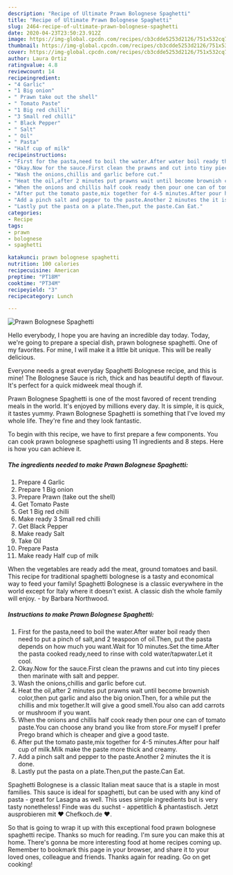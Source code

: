 ```yaml
---
description: "Recipe of Ultimate Prawn Bolognese Spaghetti"
title: "Recipe of Ultimate Prawn Bolognese Spaghetti"
slug: 2464-recipe-of-ultimate-prawn-bolognese-spaghetti
date: 2020-04-23T23:50:23.912Z
image: https://img-global.cpcdn.com/recipes/cb3cdde5253d2126/751x532cq70/prawn-bolognese-spaghetti-recipe-main-photo.jpg
thumbnail: https://img-global.cpcdn.com/recipes/cb3cdde5253d2126/751x532cq70/prawn-bolognese-spaghetti-recipe-main-photo.jpg
cover: https://img-global.cpcdn.com/recipes/cb3cdde5253d2126/751x532cq70/prawn-bolognese-spaghetti-recipe-main-photo.jpg
author: Laura Ortiz
ratingvalue: 4.8
reviewcount: 14
recipeingredient:
- "4 Garlic"
- "1 Big onion"
- " Prawn take out the shell"
- " Tomato Paste"
- "1 Big red chilli"
- "3 Small red chilli"
- " Black Pepper"
- " Salt"
- " Oil"
- " Pasta"
- "Half cup of milk"
recipeinstructions:
- "First for the pasta,need to boil the water.After water boil ready then need to put a pinch of salt,and 2 teaspoon of oil.Then, put the pasta depends on how much you want.Wait for 10 minutes.Set the time.After the pasta cooked ready,need to rinse with cold water/tapwater.Let it cool."
- "Okay.Now for the sauce.First clean the prawns and cut into tiny pieces then marinate with salt and pepper."
- "Wash the onions,chillis and garlic before cut."
- "Heat the oil,after 2 minutes put prawns wait until become brownish color,then put garlic and also the big onion.Then, for a while put the chillis and mix together.It will give a good smell.You also can add carrots or mushroom if you want."
- "When the onions and chillis half cook ready then pour one can of tomato paste.You can choose any brand you like from store.For myself I prefer Prego brand which is cheaper and give a good taste."
- "After put the tomato paste,mix together for 4-5 minutes.After pour half cup of milk.Milk make the paste more thick and creamy."
- "Add a pinch salt and pepper to the paste.Another 2 minutes the it is done."
- "Lastly put the pasta on a plate.Then,put the paste.Can Eat."
categories:
- Recipe
tags:
- prawn
- bolognese
- spaghetti

katakunci: prawn bolognese spaghetti 
nutrition: 100 calories
recipecuisine: American
preptime: "PT18M"
cooktime: "PT34M"
recipeyield: "3"
recipecategory: Lunch

---
```



![Prawn Bolognese Spaghetti](https://img-global.cpcdn.com/recipes/cb3cdde5253d2126/751x532cq70/prawn-bolognese-spaghetti-recipe-main-photo.jpg)

Hello everybody, I hope you are having an incredible day today. Today, we're going to prepare a special dish, prawn bolognese spaghetti. One of my favorites. For mine, I will make it a little bit unique. This will be really delicious.

Everyone needs a great everyday Spaghetti Bolognese recipe, and this is mine! The Bolognese Sauce is rich, thick and has beautiful depth of flavour. It&#39;s perfect for a quick midweek meal though if.

Prawn Bolognese Spaghetti is one of the most favored of recent trending meals in the world. It's enjoyed by millions every day. It is simple, it is quick, it tastes yummy. Prawn Bolognese Spaghetti is something that I've loved my whole life. They're fine and they look fantastic.


To begin with this recipe, we have to first prepare a few components. You can cook prawn bolognese spaghetti using 11 ingredients and 8 steps. Here is how you can achieve it.

<!--inarticleads1-->

##### The ingredients needed to make Prawn Bolognese Spaghetti:

1. Prepare 4 Garlic
1. Prepare 1 Big onion
1. Prepare  Prawn (take out the shell)
1. Get  Tomato Paste
1. Get 1 Big red chilli
1. Make ready 3 Small red chilli
1. Get  Black Pepper
1. Make ready  Salt
1. Take  Oil
1. Prepare  Pasta
1. Make ready Half cup of milk


When the vegetables are ready add the meat, ground tomatoes and basil. This recipe for traditional spaghetti bolognese is a tasty and economical way to feed your family! Spaghetti Bolognese is a classic everywhere in the world except for Italy where it doesn&#39;t exist. A classic dish the whole family will enjoy. - by Barbara Northwood. 

<!--inarticleads2-->

##### Instructions to make Prawn Bolognese Spaghetti:

1. First for the pasta,need to boil the water.After water boil ready then need to put a pinch of salt,and 2 teaspoon of oil.Then, put the pasta depends on how much you want.Wait for 10 minutes.Set the time.After the pasta cooked ready,need to rinse with cold water/tapwater.Let it cool.
1. Okay.Now for the sauce.First clean the prawns and cut into tiny pieces then marinate with salt and pepper.
1. Wash the onions,chillis and garlic before cut.
1. Heat the oil,after 2 minutes put prawns wait until become brownish color,then put garlic and also the big onion.Then, for a while put the chillis and mix together.It will give a good smell.You also can add carrots or mushroom if you want.
1. When the onions and chillis half cook ready then pour one can of tomato paste.You can choose any brand you like from store.For myself I prefer Prego brand which is cheaper and give a good taste.
1. After put the tomato paste,mix together for 4-5 minutes.After pour half cup of milk.Milk make the paste more thick and creamy.
1. Add a pinch salt and pepper to the paste.Another 2 minutes the it is done.
1. Lastly put the pasta on a plate.Then,put the paste.Can Eat.


Spaghetti Bolognese is a classic Italian meat sauce that is a staple in most families. This sauce is ideal for spaghetti, but can be used with any kind of pasta - great for Lasagna as well. This uses simple ingredients but is very tasty nonetheless! Finde was du suchst - appetitlich &amp; phantastisch. Jetzt ausprobieren mit ♥ Chefkoch.de ♥. 

So that is going to wrap it up with this exceptional food prawn bolognese spaghetti recipe. Thanks so much for reading. I'm sure you can make this at home. There's gonna be more interesting food at home recipes coming up. Remember to bookmark this page in your browser, and share it to your loved ones, colleague and friends. Thanks again for reading. Go on get cooking!
